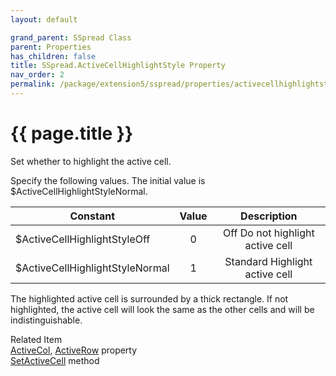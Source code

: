 ```yaml
---
layout: default

grand_parent: SSpread Class
parent: Properties
has_children: false
title: SSpread.ActiveCellHighlightStyle Property
nav_order: 2
permalink: /package/extension5/sspread/properties/activecellhighlightstyle
---
```

# {{ page.title }}

Set whether to highlight the active cell.

Specify the following values. The initial value is $ActiveCellHighlightStyleNormal.

| Constant                        | Value |            Description           |
|---------------------------------|:-----:|:--------------------------------:|
| $ActiveCellHighlightStyleOff    |   0   | Off Do not highlight active cell |
| $ActiveCellHighlightStyleNormal |   1   | Standard Highlight active cell   |

The highlighted active cell is surrounded by a thick rectangle. If not highlighted, the active cell will look the same as the other cells and will be indistinguishable.

Related Item<br>
<a href="/package/extension5/sspread/properties/activecol">ActiveCol</a>,  <a href="/package/extension5/sspread/properties/activerow">ActiveRow</a> property<br>
<a href="/package/extension5/sspread/methods/setactivecell">SetActiveCell</a> method
